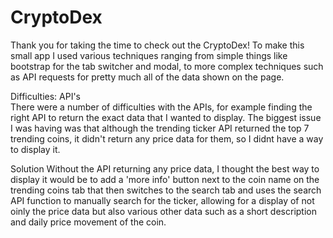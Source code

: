 # CryptoDex

Thank you for taking the time to check out the CryptoDex! 
To make this small app I used various techniques ranging from simple things like bootstrap for the tab switcher and modal, to more complex techniques such as API requests for pretty much all of the data shown on the page.
						
Difficulties: API's     
There were a number of difficulties with the APIs, for example finding the right API to return the exact data that I wanted to display. The biggest issue I was having was that
although the trending ticker API returned the top 7 trending coins, it didn't return any price data for them, so I didnt have a way to display it. 
              
Solution
Without the API returning any price data, I thought the best way to display it would be to
add a 'more info' button next to the coin name on the trending coins tab that then switches to the search tab and uses the search API function to manually search for the ticker, allowing for a display of not oinly the price data but also various other data such as a short description and daily price movement of the coin.
